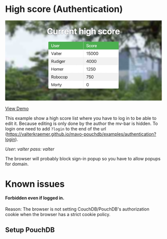 # High score (Authentication)

![preview](assets/images/preview.jpg "Preview")

[View Demo](https://valterkraemer.github.io/mavo-pouchdb/examples/authentication/)

This example show a high score list where you have to log in to be able to edit it. Because editing is only done by the author the mv-bar is hidden. To login one need to add `?login` to the end of the url (https://valterkraemer.github.io/mavo-pouchdb/examples/authentication?login).

*User: valter pass: valter*

The browser will probably block sign-in popup so you have to allow popups for domain.

# Known issues

#### Forbidden even if logged in.

Reason: The browser is not setting CouchDB/PouchDB's authorization cookie when the browser has a strict cookie policy.

## Setup PouchDB

